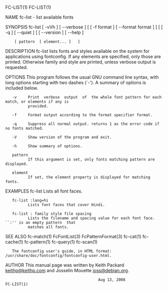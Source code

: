 FC-LIST(1)                                                                                  FC-LIST(1)

NAME
       fc-list - list available fonts

SYNOPSIS
       fc-list [ -vVh ]  [ --verbose ]  [  [ -f format ]  [ --format format ]  ]  [  [ -q ]  [ --quiet
       ]  ]  [ --version ]  [ --help ]

        [ pattern  [ element... ]   ]

DESCRIPTION
       fc-list lists fonts and styles available on the system for applications using  fontconfig.   If
       any  elements  are  specified, only those are printed.  Otherwise family and style are printed,
       unless verbose output is requested.

OPTIONS
       This program follows the usual GNU command line syntax, with long  options  starting  with  two
       dashes (`-'). A summary of options is included below.

       -v     Print  verbose  output  of  the whole font pattern for each match, or elements if any is
              provided.

       -f     Format output according to the format specifier format.

       -q     Suppress all normal output. returns 1 as the error code if no fonts matched.

       -V     Show version of the program and exit.

       -h     Show summary of options.

       pattern
              If this argument is set, only fonts matching pattern are displayed.

       element
              If set, the element property is displayed for matching fonts.

EXAMPLES
       fc-list
              Lists all font faces.

       fc-list :lang=hi
              Lists font faces that cover Hindi.

       fc-list : family style file spacing
              Lists the filename and spacing value for each font face. ``:'' is an empty pattern  that
              matches all fonts.

SEE ALSO
       fc-match(1)  FcFontList(3)  FcPatternFormat(3)  fc-cat(1) fc-cache(1) fc-pattern(1) fc-query(1)
       fc-scan(1)

       The fontconfig user's guide, in HTML format: /usr/share/doc/fontconfig/fontconfig-user.html.

AUTHOR
       This manual page  was  written  by  Keith  Packard  <keithp@keithp.com>  and  Josselin  Mouette
       <joss@debian.org>.

                                             Aug 13, 2008                                   FC-LIST(1)
